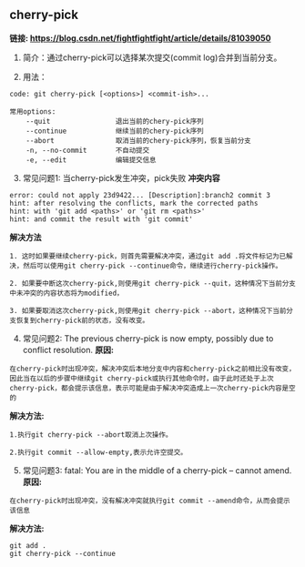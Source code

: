 ## cherry-pick
**链接: https://blog.csdn.net/fightfightfight/article/details/81039050**

1. 简介：通过cherry-pick可以选择某次提交(commit log)合并到当前分支。

2. 用法：
```
code: git cherry-pick [<options>] <commit-ish>...

常用options:
    --quit                退出当前的chery-pick序列
    --continue            继续当前的chery-pick序列
    --abort               取消当前的chery-pick序列，恢复当前分支
    -n, --no-commit       不自动提交
    -e, --edit            编辑提交信息

```

3. 常见问题1: 当cherry-pick发生冲突，pick失败
**冲突内容**
```
error: could not apply 23d9422... [Description]:branch2 commit 3
hint: after resolving the conflicts, mark the corrected paths
hint: with 'git add <paths>' or 'git rm <paths>'
hint: and commit the result with 'git commit'
```

**解决方法**
```
1. 这时如果要继续cherry-pick，则首先需要解决冲突，通过git add .将文件标记为已解决，然后可以使用git cherry-pick --continue命令，继续进行cherry-pick操作。

2. 如果要中断这次cherry-pick,则使用git cherry-pick --quit，这种情况下当前分支中未冲突的内容状态将为modified，

3. 如果要取消这次cherry-pick,则使用git cherry-pick --abort，这种情况下当前分支恢复到cherry-pick前的状态，没有改变。
```

4. 常见问题2: The previous cherry-pick is now empty, possibly due to conflict resolution.
**原因:**
```
在cherry-pick时出现冲突，解决冲突后本地分支中内容和cherry-pick之前相比没有改变，因此当在以后的步骤中继续git cherry-pick或执行其他命令时，由于此时还处于上次cherry-pick，都会提示该信息，表示可能是由于解决冲突造成上一次cherry-pick内容是空的
```

**解决方法:**
```
1.执行git cherry-pick --abort取消上次操作。

2.执行git commit --allow-empty,表示允许空提交。
```

5. 常见问题3: fatal: You are in the middle of a cherry-pick – cannot amend.
**原因:**
```
在cherry-pick时出现冲突，没有解决冲突就执行git commit --amend命令，从而会提示该信息
```

**解决方法:**
```
git add .
git cherry-pick --continue
```